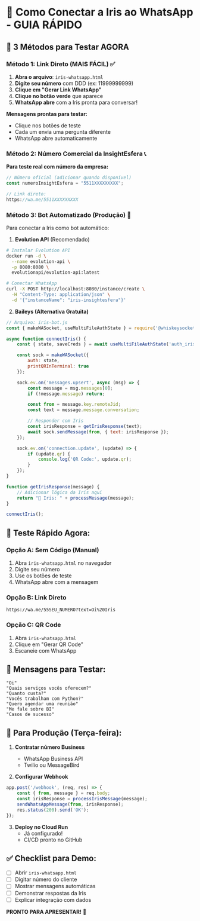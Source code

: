 # 📱 Como Conectar a Iris ao WhatsApp - GUIA RÁPIDO

## 🚀 3 Métodos para Testar AGORA

### Método 1: Link Direto (MAIS FÁCIL) ✅

1. **Abra o arquivo**: `iris-whatsapp.html`
2. **Digite seu número** com DDD (ex: 11999999999)
3. **Clique em "Gerar Link WhatsApp"**
4. **Clique no botão verde** que aparece
5. **WhatsApp abre** com a Iris pronta para conversar!

**Mensagens prontas para testar:**
- Clique nos botões de teste
- Cada um envia uma pergunta diferente
- WhatsApp abre automaticamente

### Método 2: Número Comercial da InsightEsfera 📞

**Para teste real com número da empresa:**

```javascript
// Número oficial (adicionar quando disponível)
const numeroInsightEsfera = "5511XXXXXXXXX";

// Link direto:
https://wa.me/5511XXXXXXXXX
```

### Método 3: Bot Automatizado (Produção) 🤖

Para conectar a Iris como bot automático:

1. **Evolution API** (Recomendado)
```bash
# Instalar Evolution API
docker run -d \
  --name evolution-api \
  -p 8080:8080 \
  evolutionapi/evolution-api:latest

# Conectar WhatsApp
curl -X POST http://localhost:8080/instance/create \
  -H "Content-Type: application/json" \
  -d '{"instanceName": "iris-insightesfera"}'
```

2. **Baileys (Alternativa Gratuita)**
```javascript
// Arquivo: iris-bot.js
const { makeWASocket, useMultiFileAuthState } = require('@whiskeysockets/baileys');

async function connectIris() {
    const { state, saveCreds } = await useMultiFileAuthState('auth_iris');

    const sock = makeWASocket({
        auth: state,
        printQRInTerminal: true
    });

    sock.ev.on('messages.upsert', async (msg) => {
        const message = msg.messages[0];
        if (!message.message) return;

        const from = message.key.remoteJid;
        const text = message.message.conversation;

        // Responder com Iris
        const irisResponse = getIrisResponse(text);
        await sock.sendMessage(from, { text: irisResponse });
    });

    sock.ev.on('connection.update', (update) => {
        if (update.qr) {
            console.log('QR Code:', update.qr);
        }
    });
}

function getIrisResponse(message) {
    // Adicionar lógica da Iris aqui
    return "💜 Iris: " + processMessage(message);
}

connectIris();
```

## 🎯 Teste Rápido Agora:

### Opção A: Sem Código (Manual)
1. Abra `iris-whatsapp.html` no navegador
2. Digite seu número
3. Use os botões de teste
4. WhatsApp abre com a mensagem

### Opção B: Link Direto
```
https://wa.me/55SEU_NUMERO?text=Oi%20Iris
```

### Opção C: QR Code
1. Abra `iris-whatsapp.html`
2. Clique em "Gerar QR Code"
3. Escaneie com WhatsApp

## 💬 Mensagens para Testar:

```
"Oi"
"Quais serviços vocês oferecem?"
"Quanto custa?"
"Vocês trabalham com Python?"
"Quero agendar uma reunião"
"Me fale sobre BI"
"Casos de sucesso"
```

## 🔧 Para Produção (Terça-feira):

1. **Contratar número Business**
   - WhatsApp Business API
   - Twilio ou MessageBird

2. **Configurar Webhook**
```javascript
app.post('/webhook', (req, res) => {
    const { from, message } = req.body;
    const irisResponse = processIrisMessage(message);
    sendWhatsAppMessage(from, irisResponse);
    res.status(200).send('OK');
});
```

3. **Deploy no Cloud Run**
   - Já configurado!
   - CI/CD pronto no GitHub

## ✅ Checklist para Demo:

- [ ] Abrir `iris-whatsapp.html`
- [ ] Digitar número do cliente
- [ ] Mostrar mensagens automáticas
- [ ] Demonstrar respostas da Iris
- [ ] Explicar integração com dados

**PRONTO PARA APRESENTAR!** 🚀
